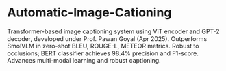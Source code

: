 # Automatic-Image-Cationing
Transformer-based image captioning system using ViT encoder and GPT-2 decoder, developed under Prof. Pawan Goyal (Apr 2025). Outperforms SmolVLM in zero-shot BLEU, ROUGE-L, METEOR metrics. Robust to occlusions; BERT classifier achieves 98.4% precision and F1-score. Advances multi-modal learning and robust captioning.

